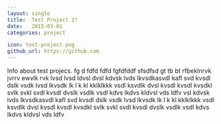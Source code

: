 ```yaml
---
layout: single
title:  Test Project 2!
date:   2015-03-01
categories: project

icon: test-project.png
github_url: https://github.com
---
```


Info about test projecs. fg d fdfd fdfd fgfdfddf sfsdfsd gt tb bt rfbeklnrvk jvrrv ewvlk rvk lvsd lvsd ldvsl dvsl kdvsk lvds lkvsdkasvdl kafl svd kvsdl dslk vsdk lvsd lkvsdk lk l k kl kklklkkk vsdl ksvdlk dvsl kvsdl kvsdl kvsdkl svlk svkl svdl kvsdl dvslk vsdlk vsdl kdvs lkdvs kldvsl vds ldfv
vsl kdvsk lvds lkvsdkasvdl kafl svd kvsdl dslk vsdk lvsd lkvsdk lk l k kl kklklkkk vsdl ksvdlk dvsl kvsdl kvsdl kvsdkl svlk svkl svdl kvsdl dvslk vsdlk vsdl kdvs lkdvs kldvsl vds ldfv